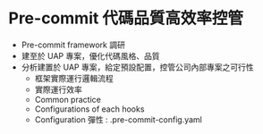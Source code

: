 # Pre-commit 代碼品質高效率控管

- Pre-commit framework 調研
- 建至於 UAP 專案，優化代碼風格、品質
- 分析建置於 UAP 專案，給定預設配置，控管公司內部專案之可行性
  - 框架實際運行邏輯流程
  - 實際運行效率
  - Common practice
  - Configurations of each hooks
  - Configuration 彈性 : .pre-commit-config.yaml
  